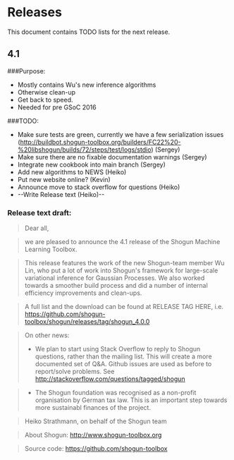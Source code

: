 # Releases
This document contains TODO lists for the next release.

## 4.1
###Purpose:
 * Mostly contains Wu's new inference algorithms
 * Otherwise clean-up
 * Get back to speed.
 * Needed for pre GSoC 2016

###TODO:
 * Make sure tests are green, currently we have a few serialization issues (http://buildbot.shogun-toolbox.org/builders/FC22%20-%20libshogun/builds/72/steps/test/logs/stdio) (Sergey)
 * Make sure there are no fixable documentation warnings (Sergey)
 * Integrate new cookbook into main branch (Sergey)
 * Add new algorithms to NEWS (Heiko)
 * Put new website online? (Kevin)
 * Announce move to stack overflow for questions (Heiko)
 * --Write Release text (Heiko)--

### Release text draft:
> Dear all,

> we are pleased to announce the 4.1 release of the Shogun Machine Learning Toolbox.

> This release features the work of the new Shogun-team member Wu Lin, who put a lot of work into Shogun's framework for large-scale variational inference for Gaussian Processes. We also worked towards a smoother build process and did a number of internal efficiency improvements and clean-ups.

> A full list and the download can be found at
> RELEASE TAG HERE, i.e. 
https://github.com/shogun-toolbox/shogun/releases/tag/shogun_4.0.0

> On other news:
>  * We plan to start using Stack Overflow to reply to Shogun questions, rather than the mailing list. This will create a more documented set of Q&A. Github issues are used as before to report/solve problems. See http://stackoverflow.com/questions/tagged/shogun

>  * The Shogun foundation was recognised as a non-profit organisation by German tax law. This is an important step towards more sustainabl finances of the project.

> Heiko Strathmann, on behalf of the Shogun team

> About Shogun:
> http://www.shogun-toolbox.org

> Source code:
> https://github.com/shogun-toolbox